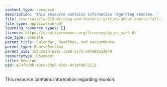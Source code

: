 ```yaml
---
content_type: resource
description: 'This resource contains information regarding reunion. '
file: /courses/21w-015-writing-and-rhetoric-writing-about-sports-fall-2013/e74fcd9ba3ccdda7d1dc4c1efa072113_MIT21W_015F13_ChiofReuFin1.pdf
file_type: application/pdf
learning_resource_types: []
license: https://creativecommons.org/licenses/by-nc-sa/4.0/
ocw_type: OCWFile
parent_title: Calendar, Readings, and Assignments
parent_type: CourseSection
parent_uid: 18a32e2d-629c-3de0-2173-a04e88a22849
resourcetype: Document
title: Reunion
uid: e74fcd9b-a3cc-dda7-d1dc-4c1efa072113
---
```

This resource contains information regarding reunion. 
